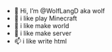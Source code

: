 - 👋 Hi, I’m @WolfLangD aka wolf
- 👀 i like play Minecraft
- 🌱 i like make world
- 💞️ i like make server
- 📫 i like write html

<!---
WolfLangD/WolfLangD is a ✨ special ✨ repository because its `README.md` (this file) appears on your GitHub profile.
You can click the Preview link to take a look at your changes.
--->
